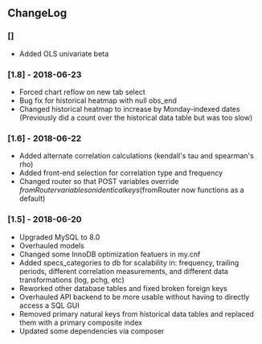 


## ChangeLog
### []
- Added OLS univariate beta


### [1.8] - 2018-06-23
- Forced chart reflow on new tab select
- Bug fix for historical heatmap with null obs_end
- Changed historical heatmap to increase by Monday-indexed dates (Previously did a count over the historical data table but was too slow)

### [1.6] - 2018-06-22
- Added alternate correlation calculations (kendall's tau and spearman's rho)
- Added front-end selection for correlation type and frequency
- Changed router so that POST variables override $fromRouter variables on identical keys ($fromRouter now functions as a default)

### [1.5] - 2018-06-20
- Upgraded MySQL to 8.0
- Overhauled models
- Changed some InnoDB optimization featuers in my.cnf
- Added specs_categories to db for scalability in: frequency, trailing periods, different correlation measurements, and different data transformations (log, pchg, etc)
- Reworked other database tables and fixed broken foreign keys
- Overhauled API backend to be more usable without having to directly access a SQL GUI
- Removed primary natural keys from historical data tables and replaced them with a primary composite index
- Updated some dependencies via composer
